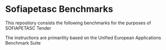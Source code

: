 # Sofiapetasc Benchmarks

This repository consists the following benchmarks for the purposes of SOFIAPETASC Tender

The instructions are primarility based on the Unified European Applications Benchmark Suite

